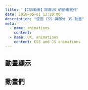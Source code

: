 ```yaml
---
title: '【CSS動畫】增進UX 的動畫實作'
date: 2018-05-01 12:29:00
description: "使用 CSS 與部分 JS 動畫"
meta:
  - name: animations
    content:
  - name: UX, animations
    content: CSS and JS animations
---
```


## 動畫顯示

  ## 動畫們
  <HelloGuys/>
